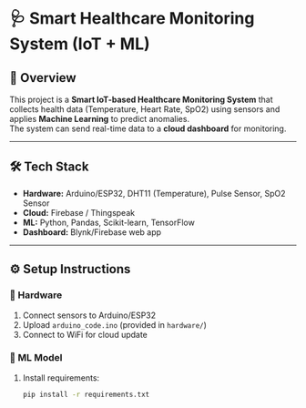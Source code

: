 # 🩺 Smart Healthcare Monitoring System (IoT + ML)

## 📌 Overview
This project is a **Smart IoT-based Healthcare Monitoring System** that collects health data (Temperature, Heart Rate, SpO2) using sensors and applies **Machine Learning** to predict anomalies.  
The system can send real-time data to a **cloud dashboard** for monitoring.

---

## 🛠️ Tech Stack
- **Hardware:** Arduino/ESP32, DHT11 (Temperature), Pulse Sensor, SpO2 Sensor
- **Cloud:** Firebase / Thingspeak
- **ML:** Python, Pandas, Scikit-learn, TensorFlow
- **Dashboard:** Blynk/Firebase web app

---

## ⚙️ Setup Instructions

### 🔹 Hardware
1. Connect sensors to Arduino/ESP32
2. Upload `arduino_code.ino` (provided in `hardware/`)
3. Connect to WiFi for cloud update

### 🔹 ML Model
1. Install requirements:  
   ```bash
   pip install -r requirements.txt
